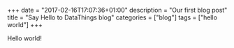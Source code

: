 +++
date = "2017-02-16T17:07:36+01:00"
description = "Our first blog post"
title = "Say Hello to DataThings blog"
categories = ["blog"]
tags = ["hello world"]
+++

Hello world!
